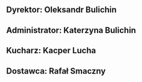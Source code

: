 ## Dyrektor: Oleksandr Bulichin
## Administrator: Katerzyna Bulichin
## Kucharz: Kacper Lucha
## Dostawca: Rafał Smaczny
